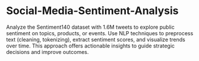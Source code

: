 # Social-Media-Sentiment-Analysis
Analyze the Sentiment140 dataset with 1.6M tweets to explore public sentiment on topics, products, or events. Use NLP techniques to preprocess text (cleaning, tokenizing), extract sentiment scores, and visualize trends over time. This approach offers actionable insights to guide strategic decisions and improve outcomes.

